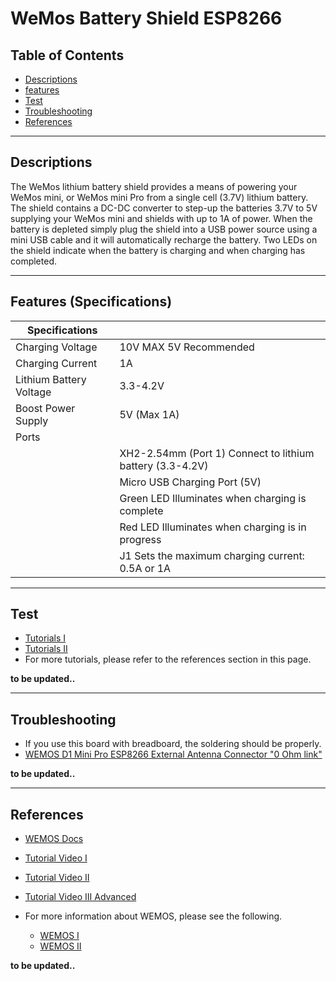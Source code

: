 # WeMos Battery Shield ESP8266

## Table of Contents

-   [Descriptions](#descriptions)
-   [features](#features)
-   [Test](#test-code)
-   [Troubleshooting](#troubleshooting)
-   [References](#references)

---

## Descriptions

The WeMos lithium battery shield provides a means of powering your WeMos mini, or WeMos mini Pro from a single cell (3.7V) lithium battery. The shield contains a DC-DC converter to step-up the batteries 3.7V to 5V supplying your WeMos mini and shields with up to 1A of power. When the battery is depleted simply plug the shield into a USB power source using a mini USB cable and it will automatically recharge the battery. Two LEDs on the shield indicate when the battery is charging and when charging has completed.

---

## Features (Specifications)

| Specifications          |                                                           |
| ----------------------- | --------------------------------------------------------- |
| Charging Voltage        | 10V MAX 5V Recommended                                    |
| Charging Current        | 1A                                                        |
| Lithium Battery Voltage | 3.3-4.2V                                                  |
| Boost Power Supply      | 5V (Max 1A)                                               |
| Ports                   |                                                           |
|                         | XH2-2.54mm (Port 1) Connect to lithium battery (3.3-4.2V) |
|                         | Micro USB Charging Port (5V)                              |
|                         | Green LED Illuminates when charging is complete           |
|                         | Red LED Illuminates when charging is in progress          |
|                         | J1 Sets the maximum charging current: 0.5A or 1A          |

---

## Test

-   [Tutorials I](https://bit.ly/3ccfnlv)
-   [Tutorials II](https://bit.ly/3cYZsGl)
-   For more tutorials, please refer to the references section in this page.

**to be updated..**

---

## Troubleshooting

-   If you use this board with breadboard, the soldering should be properly.
-   [WEMOS D1 Mini Pro ESP8266 External Antenna Connector "0 Ohm link"](https://www.youtube.com/watch?v=hcPk_Hp0fsk)

**to be updated..**

---

## References

-   [WEMOS Docs](https://www.wemos.cc/en/latest/d1_mini_shield/battery.html)
-   [Tutorial Video I](https://www.youtube.com/watch?v=nLs1JMPiKzc)
-   [Tutorial Video II](https://www.youtube.com/watch?v=z6Vgy1cY0XU)
-   [Tutorial Video III Advanced](https://youtu.be/aND0j2Y2IkM)

-   For more information about WEMOS, please see the following.

    -   [WEMOS I](https://www.youtube.com/watch?v=G73fiaOpUAc)
    -   [WEMOS II](https://www.youtube.com/watch?v=TKN9WmunCQU)

**to be updated..**
